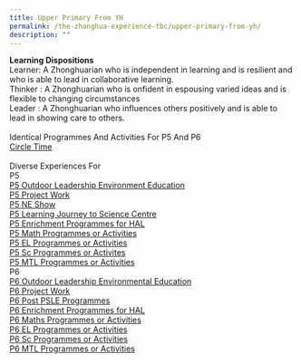 ```yaml
---
title: Upper Primary From YH
permalink: /the-zhonghua-experience-tbc/upper-primary-from-yh/
description: ""
---
```

**Learning Dispositions**
<br>Learner: A Zhonghuarian who is independent in learning and is resilient and who is able to lead in collaborative learning.
<br>Thinker : A Zhonghuarian who is onfident in espousing varied ideas and is flexible to changing circumstances
<br>Leader : A Zhonghuarian who influences others positively and is able to lead in showing care to others.
<br><br>Identical Programmes And Activities For P5 And P6
<br>[Circle Time](https://cms.isomer.gov.sg/sites/moe-zhonghuapri/folders/list-of-zps-exp-for-upper-pri/editPage/Circle%20Time.md)
<br><br>Diverse Experiences For
<br>P5
<br>[P5 Outdoor Leadership Environment Education](https://cms.isomer.gov.sg/sites/moe-zhonghuapri/folders/list-of-zps-exp-for-upper-pri/editPage/P5%20OLE.md)
<br>[P5 Project Work](https://cms.isomer.gov.sg/sites/moe-zhonghuapri/folders/list-of-zps-exp-for-upper-pri/editPage/P5%20Project%20Work.md)
<br>[P5 NE Show](https://cms.isomer.gov.sg/sites/moe-zhonghuapri/folders/list-of-zps-exp-for-upper-pri/editPage/P5%20NE%20Show.md)
<br>[P5 Learning Journey to Science Centre ](https://cms.isomer.gov.sg/sites/moe-zhonghuapri/folders/list-of-zps-exp-for-upper-pri/editPage/P5%20LJ%20to%20Science%20Centre.md)
<br>[P5 Enrichment Programmes for HAL](https://cms.isomer.gov.sg/sites/moe-zhonghuapri/folders/list-of-zps-exp-for-upper-pri/editPage/P5%20Enrichment%20Programmes%20(for%20HAL).md)
<br>[P5 Math Programmes or Activities](https://cms.isomer.gov.sg/sites/moe-zhonghuapri/folders/list-of-zps-exp-for-upper-pri/editPage/P5%20Math%20Programmes%20Or%20Activities.md)
<br>[P5 EL Programmes or Activities](https://cms.isomer.gov.sg/sites/moe-zhonghuapri/folders/list-of-zps-exp-for-upper-pri/editPage/P5%20EL%20Programmes%20Or%20Activities.md)
<br>[P5 Sc Programmes or Activites](https://cms.isomer.gov.sg/sites/moe-zhonghuapri/folders/list-of-zps-exp-for-upper-pri/editPage/P5%20SC%20Programmes%20Or%20Activities.md)
<br>[P5 MTL Programmes or Activities](https://cms.isomer.gov.sg/sites/moe-zhonghuapri/folders/list-of-zps-exp-for-upper-pri/editPage/P5%20MTL%20Programmes%20Or%20Activities.md)
<br>P6
<br>[P6 Outdoor Leadership Environmental Education](https://cms.isomer.gov.sg/sites/moe-zhonghuapri/folders/list-of-zps-exp-for-upper-pri/editPage/P6%20OLE.md)
<br>[P6 Project Work](https://cms.isomer.gov.sg/sites/moe-zhonghuapri/folders/list-of-zps-exp-for-upper-pri/editPage/P6%20Project%20Work.md)
<br>[P6 Post PSLE Programmes](https://cms.isomer.gov.sg/sites/moe-zhonghuapri/folders/list-of-zps-exp-for-upper-pri/editPage/P6%20POST%20PSLE%20Programme.md)
<br>[P6 Enrichment Programmes for HAL](https://cms.isomer.gov.sg/sites/moe-zhonghuapri/folders/list-of-zps-exp-for-upper-pri/editPage/P6%20Enrichment%20Programmes%20(for%20HAL).md)
<br>[P6 Maths Programmes or Activities](https://cms.isomer.gov.sg/sites/moe-zhonghuapri/folders/list-of-zps-exp-for-upper-pri/editPage/P6%20Math%20Programmes%20Or%20Activities.md) 
<br>[P6 EL Programmes or Activities](https://cms.isomer.gov.sg/sites/moe-zhonghuapri/folders/list-of-zps-exp-for-upper-pri/editPage/P6%20EL%20Programmes%20Or%20Activities.md)
<br>[P6 Sc Programmes or Activities](https://cms.isomer.gov.sg/sites/moe-zhonghuapri/folders/list-of-zps-exp-for-upper-pri/editPage/P6%20SC%20Programmes%20Or%20Activities.md)
<br>[P6 MTL Programmes or Activities](/list-of-zps-exp-for-upper-pri/p6-mtl-programmes-or-activities/)